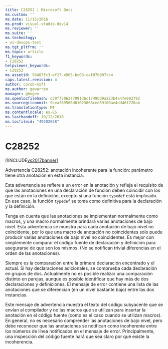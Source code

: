 ```yaml
---
title: C28252 | Microsoft Docs
ms.custom: ''
ms.date: 11/15/2016
ms.prod: visual-studio-dev14
ms.reviewer: ''
ms.suite: ''
ms.technology:
- vs-devops-test
ms.tgt_pltfrm: ''
ms.topic: article
f1_keywords:
- C28252
helpviewer_keywords:
- C28252
ms.assetid: 58407fc3-ef27-4905-bc03-caf07b907cc4
caps.latest.revision: 4
author: corob-msft
ms.author: gewarren
manager: ghogen
ms.openlocfilehash: d39ff50627709136c17496d9a223b4a47e082792
ms.sourcegitcommit: 9ceaf69568d61023868ced59108ae4dd46f720ab
ms.translationtype: MT
ms.contentlocale: es-ES
ms.lasthandoff: 10/12/2018
ms.locfileid: "49202038"
---
```

# <a name="c28252"></a>C28252
[!INCLUDE[vs2017banner](../includes/vs2017banner.md)]

Advertencia C28252: anotación incoherente para la función: parámetro tiene otra anotación en esta instancia.  
  
 Esta advertencia se refiere a un error en la anotación y refleja el requisito de que las anotaciones en una declaración de función deben coincidir con los que están en la definición, excepto si una función `typedef` está implicado. En ese caso, la función `typedef` se toma como definitiva para la declaración y la definición.  
  
 Tenga en cuenta que las anotaciones se implementan normalmente como macros, y una macro normalmente brindará varias anotaciones de bajo nivel. Esta advertencia se muestra para cada anotación de bajo nivel no coincidente, por lo que una macro de anotación no coincidentes solo puede producir varias anotaciones de bajo nivel no coincidentes. Es mejor con simplemente comparar el código fuente de declaración y definición para asegurarse de que son los mismos. (No se notifican trivial diferencias en el orden de las anotaciones).  
  
 Siempre es la comparación entre la primera declaración encontrado y el actual. Si hay declaraciones adicionales, se comprueba cada declaración en grupos de dos. Actualmente no es posible realizar una comparación distinto en parejas, aunque es posible identificar que hay más de dos declaraciones y definiciones.  El mensaje de error contiene una lista de las anotaciones que se diferencian (en un nivel bastante bajo) entre las dos instancias.  
  
 Este mensaje de advertencia muestra el texto del código subyacente que se envían al compilador y no las macros que se utilizan para insertar la anotación en el código fuente (como es el caso cuando se utilizan macros). En general, no es necesario comprender las anotaciones de bajo nivel, pero debe reconocer que las anotaciones se notifican como incoherente entre los números de línea notificados en el mensaje de error. Principalmente, una inspección del código fuente hará que sea claro por qué existe la incoherencia.



